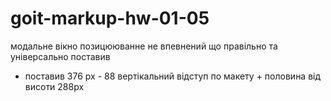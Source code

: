 # goit-markup-hw-01-05
модальне вікно позицююванне не впевнений що правільно та універсально  поставив 
- поставив 376 рх - 88 вертікальний відступ по макету + половина від висоти 288рх